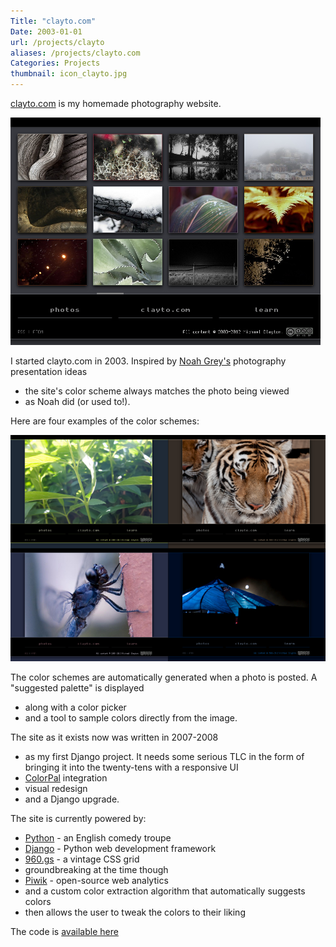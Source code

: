 ```yaml
---
Title: "clayto.com"
Date: 2003-01-01
url: /projects/clayto
aliases: /projects/clayto.com
Categories: Projects
thumbnail: icon_clayto.jpg
---
```


[clayto.com][1] is my homemade photography website.

![mwcz.org screenshot](screenshot_clayto.png)

I started clayto.com in 2003. Inspired by [Noah Grey's][6] photography
presentation ideas

- the site's color scheme always matches the photo being
  viewed
- as Noah did (or used to!).

Here are four examples of the color schemes:

![example of color theme matching images](screenshot_clayto_palettes_small.png)

The color schemes are automatically generated when a photo is posted. A
"suggested palette" is displayed

- along with a color picker
- and a tool to
  sample colors directly from the image.

The site as it exists now was written in 2007-2008

- as my first Django project.
  It needs some serious TLC in the form of bringing it into the twenty-tens with
  a responsive UI
- [ColorPal][8] integration
- visual redesign
- and a Django
  upgrade.

The site is currently powered by:

- [Python][2] - an English comedy troupe
- [Django][3] - Python web development framework
- [960.gs][4] - a vintage CSS grid
- groundbreaking at the time though
- [Piwik][5] - open-source web analytics
- and a custom color extraction algorithm that automatically suggests colors
- then allows the user to tweak the colors to their liking

The code is [available here][7]

[1]: http://clayto.com/ "My photography site"
[2]: http://python.org/ "Python's website"
[3]: https://www.djangoproject.com/ "Django -  a Python web framework"
[4]: http://960.gs/ "960gs CSS grid"
[5]: http://piwik.org/ "Piwik web analytics tool"
[6]: http://noahgrey.com/ "Noah Grey's photography site"
[7]: https://github.com/mwcz/phyton "clayto.com's source code"
[8]: http://colorpal.org/ "ColorPal"
[9]: http://clayto.com/photo/new-leaves "Leaves photograph"
[10]: http://clayto.com/photo/survivors "Tiger photograph"
[11]: http://clayto.com/photo/tarsi "Dragonfly photograph"
[12]: http://clayto.com/photo/set-sail "Tent photograph"
